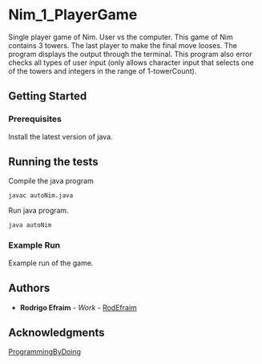 # Nim_1_PlayerGame
Single player game of Nim. User vs the computer. This game of Nim contains 3 towers. The last player to make the final move looses. The program displays the output through the terminal. This program also error checks all types of user input (only allows character input that selects one of the towers and integers in the range of 1-towerCount).

## Getting Started

### Prerequisites

Install the latest version of java.

## Running the tests

Compile the java program

```
javac autoNim.java
```

Run java program.

```
java autoNim
```

### Example Run

Example run of the game.


## Authors

* **Rodrigo Efraim** - *Work* - [RodEfraim](https://github.com/RodEfraim)

## Acknowledgments

[ProgrammingByDoing](https://programmingbydoing.com)
